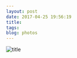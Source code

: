 ```yaml
---
layout: post
date: 2017-04-25 19:56:19
title: 
tags:
blog: photos
---
```


![title](/assets/photoblog/gap-japan.jpg)